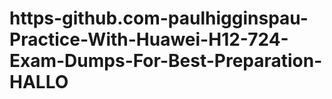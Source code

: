 # https-github.com-paulhigginspau-Practice-With-Huawei-H12-724-Exam-Dumps-For-Best-Preparation-HALLO